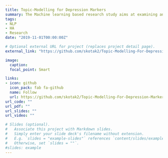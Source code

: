 ```yaml
---
title: Topic-Modelling for Depression Markers
summary: The Machine learning based research study aims at examining and monitoring the various depression markers by analyzing the tweets of self-declared depression patients on Twitter. Temporal analysis of pre and post diagnosis of depressed individuals.
tags:
- NLP
- HA
- Research
date: "2019-11-01T00:00:00Z"

# Optional external URL for project (replaces project detail page).
external_link: "https://github.com/skotak2/Topic-Modelling-For-Depression-Markers"

image:
  caption: 
  focal_point: Smart

links:
- icon: github
  icon_pack: fab fa-github
  name: Follow
  url: https://github.com/skotak2/Topic-Modelling-For-Depression-Markers
url_code: ""
url_pdf: ""
url_slides: ""
url_video: ""

# Slides (optional).
#   Associate this project with Markdown slides.
#   Simply enter your slide deck's filename without extension.
#   E.g. `slides = "example-slides"` references `content/slides/example-slides.md`.
#   Otherwise, set `slides = ""`.
#slides: example
---
```


